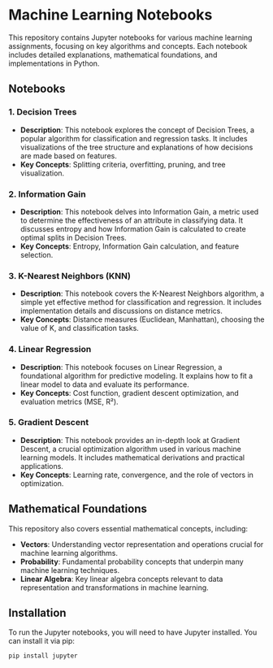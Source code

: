 # Machine Learning Notebooks

This repository contains Jupyter notebooks for various machine learning assignments, focusing on key algorithms and concepts. Each notebook includes detailed explanations, mathematical foundations, and implementations in Python.

## Notebooks

### 1. Decision Trees
- **Description**: This notebook explores the concept of Decision Trees, a popular algorithm for classification and regression tasks. It includes visualizations of the tree structure and explanations of how decisions are made based on features.
- **Key Concepts**: Splitting criteria, overfitting, pruning, and tree visualization.

### 2. Information Gain
- **Description**: This notebook delves into Information Gain, a metric used to determine the effectiveness of an attribute in classifying data. It discusses entropy and how Information Gain is calculated to create optimal splits in Decision Trees.
- **Key Concepts**: Entropy, Information Gain calculation, and feature selection.

### 3. K-Nearest Neighbors (KNN)
- **Description**: This notebook covers the K-Nearest Neighbors algorithm, a simple yet effective method for classification and regression. It includes implementation details and discussions on distance metrics.
- **Key Concepts**: Distance measures (Euclidean, Manhattan), choosing the value of K, and classification tasks.

### 4. Linear Regression
- **Description**: This notebook focuses on Linear Regression, a foundational algorithm for predictive modeling. It explains how to fit a linear model to data and evaluate its performance.
- **Key Concepts**: Cost function, gradient descent optimization, and evaluation metrics (MSE, R²).

### 5. Gradient Descent
- **Description**: This notebook provides an in-depth look at Gradient Descent, a crucial optimization algorithm used in various machine learning models. It includes mathematical derivations and practical applications.
- **Key Concepts**: Learning rate, convergence, and the role of vectors in optimization.

## Mathematical Foundations
This repository also covers essential mathematical concepts, including:
- **Vectors**: Understanding vector representation and operations crucial for machine learning algorithms.
- **Probability**: Fundamental probability concepts that underpin many machine learning techniques.
- **Linear Algebra**: Key linear algebra concepts relevant to data representation and transformations in machine learning.

## Installation

To run the Jupyter notebooks, you will need to have Jupyter installed. You can install it via pip:

```bash
pip install jupyter
